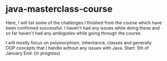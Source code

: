 # java-masterclass-course

Here, I will list some of the challenges I finished from the course which have been confirmed successful. I haven't had any issues while doing these and so far haven't had any ambiguties while going through the course.

I will mostly focus on polymorphism, inheritance, classes and generally OOP concepts that I handle without any issues with Java. 
Start: 5th of January
End: (in progress)
